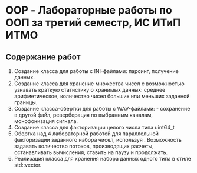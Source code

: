 # OOP - Лабораторные работы по ООП за третий семестр, ИС ИТиП ИТМО
## Содержание работ
1. Создание класса для работы с INI-файлами: парсинг, получение данных.
2. Создание класса для хранение множества чисел с возможностью узнавать краткую статистику о хранимых данных: среднее арифметическое, количество чисел больших или меньших заданной границы.
3. Создание класса-обертки для работы с WAV-файлами: - сохранение в другой файл, реверберация по выбранным каналам, монофонизация сигнала.
4. Создание класса для факторизации целого числа типа uint64_t
5. Обертка над 4 лабораторной работой для параллельной факторизации заданного набора чисел, используя <thread>. Возможность задавать количество потоков, производящих расчеты, останавливать вычисления, ставить на паузу и продолжать.
6. Реализация класса для хранения набора данных одного типа в стиле std::vector.
